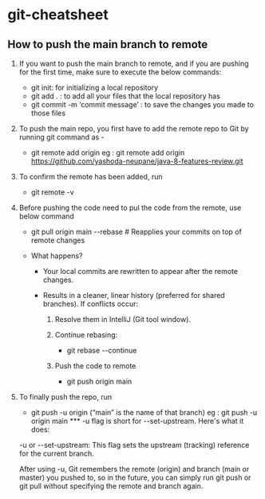 # git-cheatsheet
## How to push the main branch to remote
1. If you want to push the main branch to remote, and if you are pushing for the first time, make sure to execute the below commands:
   - git init: for initializing a local repository
   - git add . :  to add all your files that the local repository has
   - git commit -m ‘commit message’ :  to save the changes you made to those files

3. To push the main repo, you first have to add the remote repo to Git by running git command as - 
     - git remote add origin <git URL for the repo>
     eg : git remote add origin https://github.com/yashoda-neupane/java-8-features-review.git


4. To confirm the remote has been added, run
    - git remote -v

5. Before pushing the code need to pul the code from the remote, use below command
    - git pull origin main --rebase  # Reapplies your commits on top of remote changes
    - What happens?

        - Your local commits are rewritten to appear after the remote changes.

        - Results in a cleaner, linear history (preferred for shared branches).
    If conflicts occur:

          1. Resolve them in IntelliJ (Git tool window).

          2. Continue rebasing:
             - git rebase --continue
          3. Push the code to remote
              -  git push origin main


7. To finally push the repo, run
   - git push -u origin <branch-name> (“main” is the name of that branch)
   eg : git push -u origin main
  *** -u flag is short for --set-upstream. Here's what it does:

    -u or --set-upstream:
  This flag sets the upstream (tracking) reference for the current branch.

   After using -u, Git remembers the remote (origin) and branch (main or master) you pushed to, so in the future, you can simply run git push or git pull without specifying the remote and branch again.
